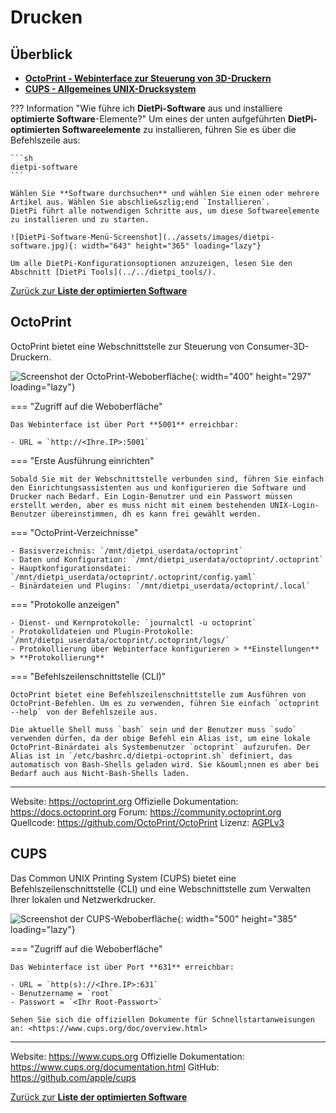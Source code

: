 # Drucken

## Überblick

- [**OctoPrint - Webinterface zur Steuerung von 3D-Druckern**](#octoprint)
- [**CUPS - Allgemeines UNIX-Drucksystem**](#cups)

??? Information "Wie führe ich **DietPi-Software** aus und installiere **optimierte Software**-Elemente?"
    Um eines der unten aufgeführten **DietPi-optimierten Softwareelemente** zu installieren, führen Sie es über die Befehlszeile aus:

    ```sh
    dietpi-software
    ```

    Wählen Sie **Software durchsuchen** und wählen Sie einen oder mehrere Artikel aus. Wählen Sie abschlie&szlig;end `Installieren`.
    DietPi führt alle notwendigen Schritte aus, um diese Softwareelemente zu installieren und zu starten.

    ![DietPi-Software-Menü-Screenshot](../assets/images/dietpi-software.jpg){: width="643" height="365" loading="lazy"}

    Um alle DietPi-Konfigurationsoptionen anzuzeigen, lesen Sie den Abschnitt [DietPi Tools](../../dietpi_tools/).

[Zurück zur **Liste der optimierten Software**](../../software/)

## OctoPrint

OctoPrint bietet eine Webschnittstelle zur Steuerung von Consumer-3D-Druckern.

![Screenshot der OctoPrint-Weboberfläche](../assets/images/dietpi-software-printserver-octoprint.png){: width="400" height="297" loading="lazy"}

=== "Zugriff auf die Weboberfläche"

    Das Webinterface ist über Port **5001** erreichbar:

    - URL = `http://<Ihre.IP>:5001`

=== "Erste Ausführung einrichten"

    Sobald Sie mit der Webschnittstelle verbunden sind, führen Sie einfach den Einrichtungsassistenten aus und konfigurieren die Software und Drucker nach Bedarf. Ein Login-Benutzer und ein Passwort müssen erstellt werden, aber es muss nicht mit einem bestehenden UNIX-Login-Benutzer übereinstimmen, dh es kann frei gewählt werden.

=== "OctoPrint-Verzeichnisse"

    - Basisverzeichnis: `/mnt/dietpi_userdata/octoprint`
    - Daten und Konfiguration: `/mnt/dietpi_userdata/octoprint/.octoprint`
    - Hauptkonfigurationsdatei: `/mnt/dietpi_userdata/octoprint/.octoprint/config.yaml`
    - Binärdateien und Plugins: `/mnt/dietpi_userdata/octoprint/.local`

=== "Protokolle anzeigen"

    - Dienst- und Kernprotokolle: `journalctl -u octoprint`
    - Protokolldateien und Plugin-Protokolle: `/mnt/dietpi_userdata/octoprint/.octoprint/logs/`
    - Protokollierung über Webinterface konfigurieren > **Einstellungen** > **Protokollierung**

=== "Befehlszeilenschnittstelle (CLI)"

    OctoPrint bietet eine Befehlszeilenschnittstelle zum Ausführen von OctoPrint-Befehlen. Um es zu verwenden, führen Sie einfach `octoprint --help` von der Befehlszeile aus.

    Die aktuelle Shell muss `bash` sein und der Benutzer muss `sudo` verwenden dürfen, da der obige Befehl ein Alias ist, um eine lokale OctoPrint-Binärdatei als Systembenutzer `octoprint` aufzurufen. Der Alias ist in `/etc/bashrc.d/dietpi-octoprint.sh` definiert, das automatisch von Bash-Shells geladen wird. Sie k&ouml;nnen es aber bei Bedarf auch aus Nicht-Bash-Shells laden.

***

Website: <https://octoprint.org>
Offizielle Dokumentation: <https://docs.octoprint.org>
Forum: <https://community.octoprint.org>
Quellcode: <https://github.com/OctoPrint/OctoPrint>
Lizenz: [AGPLv3](https://github.com/OctoPrint/OctoPrint/blob/master/LICENSE.txt)

## CUPS

Das Common UNIX Printing System (CUPS) bietet eine Befehlszeilenschnittstelle (CLI) und eine Webschnittstelle zum Verwalten Ihrer lokalen und Netzwerkdrucker.

![Screenshot der CUPS-Weboberfläche](../assets/images/dietpi-software-printserver-cups.png){: width="500" height="385" loading="lazy"}

=== "Zugriff auf die Weboberfläche"

    Das Webinterface ist über Port **631** erreichbar:

    - URL = `http(s)://<Ihre.IP>:631`
    - Benutzername = `root`
    - Passwort = `<Ihr Root-Passwort>`

    Sehen Sie sich die offiziellen Dokumente für Schnellstartanweisungen an: <https://www.cups.org/doc/overview.html>

***

Website: <https://www.cups.org>
Offizielle Dokumentation: <https://www.cups.org/documentation.html>
GitHub: <https://github.com/apple/cups>

[Zurück zur **Liste der optimierten Software**](../../software/)
